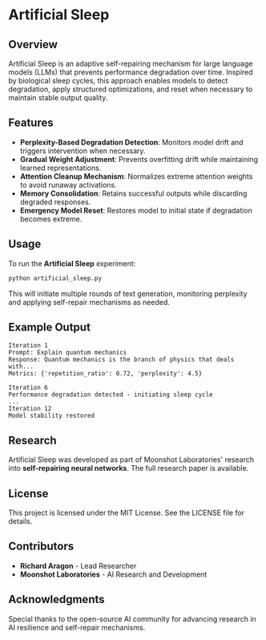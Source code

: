 # Artificial Sleep

## Overview
Artificial Sleep is an adaptive self-repairing mechanism for large language models (LLMs) that prevents performance degradation over time. Inspired by biological sleep cycles, this approach enables models to detect degradation, apply structured optimizations, and reset when necessary to maintain stable output quality.

## Features
- **Perplexity-Based Degradation Detection**: Monitors model drift and triggers intervention when necessary.
- **Gradual Weight Adjustment**: Prevents overfitting drift while maintaining learned representations.
- **Attention Cleanup Mechanism**: Normalizes extreme attention weights to avoid runaway activations.
- **Memory Consolidation**: Retains successful outputs while discarding degraded responses.
- **Emergency Model Reset**: Restores model to initial state if degradation becomes extreme.

## Usage
To run the **Artificial Sleep** experiment:
```sh
python artificial_sleep.py
```

This will initiate multiple rounds of text generation, monitoring perplexity and applying self-repair mechanisms as needed.

## Example Output
```
Iteration 1
Prompt: Explain quantum mechanics
Response: Quantum mechanics is the branch of physics that deals with...
Metrics: {'repetition_ratio': 0.72, 'perplexity': 4.5}

Iteration 6
Performance degradation detected - initiating sleep cycle
...
Iteration 12
Model stability restored
```

## Research
Artificial Sleep was developed as part of Moonshot Laboratories' research into **self-repairing neural networks**. The full research paper is available.

## License
This project is licensed under the MIT License. See the LICENSE file for details.

## Contributors
- **Richard Aragon** - Lead Researcher
- **Moonshot Laboratories** - AI Research and Development

## Acknowledgments
Special thanks to the open-source AI community for advancing research in AI resilience and self-repair mechanisms.

